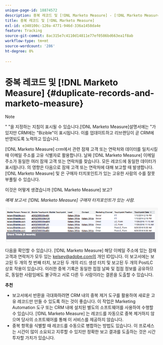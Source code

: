 ```yaml
---
unique-page-id: 18874572
description: 중복 레코드 및 [!DNL Marketo Measure] - [!DNL Marketo Measure] - 제품 설명서
title: 중복 레코드 및 [!DNL Marketo Measure]
exl-id: e340100c-120a-4771-946d-336a1458da4e
feature: Tracking
source-git-commit: 8ac315e7c4110d14811e77ef0586bd663ea1f8ab
workflow-type: tm+mt
source-wordcount: '286'
ht-degree: 0%

---
```


# 중복 레코드 및 [!DNL Marketo Measure] {#duplicate-records-and-marketo-measure}

>[!NOTE]
>
>&quot; &quot;을 지정하는 지침이 표시될 수 있습니다.[!DNL Marketo Measure]설명서에는 &quot;가 있지만 CRM에는 &quot;Bizible&quot;이 표시됩니다. 이를 업데이트하고 리브랜딩이 곧 CRM에 반영되도록 노력하고 있습니다.

[!DNL Marketo Measure] crm에서 관련 잠재 고객 또는 연락처와 데이터를 일치시킬 때 이메일 주소를 고유 식별자로 활용합니다. 날짜 [!DNL Marketo Measure] 이메일 주소가 동일한 여러 잠재 고객 또는 연락처를 찾습니다. 모든 레코드에 동일한 데이터가 표시됩니다. 의 영향은 다음으로 잠재 고객 또는 연락처에 대해 보고할 때 발생합니다. [!DNL Marketo Measure] 및 은 구매자 터치포인트가 있는 고유한 사람의 수를 잘못 부풀릴 수 있습니다.

이것은 어떻게 생겼습니까 [!DNL Marketo Measure] 보고?

_예제 보고서: [!DNL Marketo Measure] 구매자 터치포인트가 있는 사람._

![](assets/1-1.png)

다음을 확인할 수 있습니다. [!DNL Marketo Measure] 해당 이메일 주소에 있는 잠재 고객과 연락처가 모두 있는 kelsey@adobe.com의 개인 ID입니다. 이 보고서에는 보고된 두 개의 첫 번째 터치, 보고된 두 개의 리드 생성 터치 및 보고된 두 개의 PostLC 상호 작용이 있습니다. 이러한 중복 기록은 동일한 접점 날짜 및 접점 정보를 공유하므로, 동일한 사람임에도 불구하고 서로 다른 두 사람이라는 결론을 도출할 수 있습니다.

**추천**

* 보고서에서 반환을 극대화하려면 CRM 내의 중복 제거 도구를 활용하여 새로운 고유 레코드만 만들 수 있도록 하는 것이 좋습니다. 이 작업은 Marketing Automation 도구 또는 CRM 내에 설치된 별도의 소프트웨어를 사용하여 수행할 수 있습니다. [!DNL Marketo Measure] 는 레코드를 자동으로 중복 제거하지 않으며 당사의 소프트웨어를 통해 이 서비스를 제공하지 않습니다.
* 중복 항목을 식별할 때 레코드를 수동으로 병합하는 방법도 있습니다. 이 프로세스는 시간이 많이 소요되고 지루할 수 있지만 정확한 보고 결과를 도출하는 것은 시간 투자할 가치가 있습니다.
